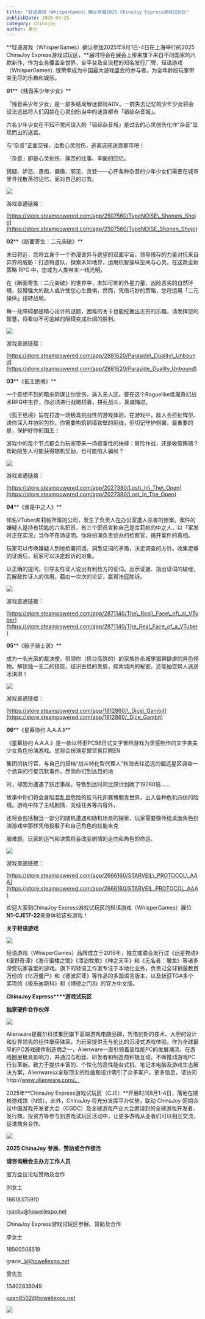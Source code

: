 ```yaml
---
title: "轻语游戏（WhisperGames）确认参展2025 ChinaJoy Express游戏试玩区"
publishDate: 2025-04-25
category: chinajoy
author: 莱尔
---
```


**轻语游戏（WhisperGames）确认参加2025年8月1日-4日在上海举行的2025 ChinaJoy Express游戏试玩区，**届时将会在展会上带来旗下来自不同国家的六款新作，作为业务覆盖全世界，全平台及全流程的知名发行厂牌，轻语游戏（WhisperGames）很荣幸成为中国最大游戏盛会的参与者，为全年龄段玩家带来无尽的乐趣和娱乐。

  
**01****《残音系少年少女》**

「残音系少年少女」是一部多结局解谜冒险ADV。一群失去记忆的少年少女将会 设法逃出将人们囚禁在心灵创伤当中的迷宫都市「错综杂音城」。

六名少年少女在不知不觉间误入的「错综杂音城」是过去的心灵创伤化作“杂音”显现而出的迷宫。

与“杂音”正面交锋，治愈心灵创伤，逃离这座迷宫都市吧！

「杂音」即是心灵创伤、痛苦的往事、辛酸的回忆。

猜疑、妒忌、愚痴、倨傲、邪见、贪婪——心怀各种杂音的少年少女们需要在城市里寻找散落的记忆，面对自己的过去。

![](https://ec-net-1251389766.cos.ap-shanghai.myqcloud.com/wp-content/uploads/2025/04/20250425162959946.jpg)

游戏直通链接：

[https://store.steampowered.com/app/2507560/TypeNOISE\_Shonen\_Shojo](https://store.steampowered.com/app/2507560/TypeNOISE_Shonen_Shojo)

**02****《断面寄生：二元突破》**

末日将近，您将立身于一个弥漫诡异与绝望的双面宇宙，领导残存的力量对抗来自异界的威胁：打造特遣队，探索未知地界，运用机智操纵空间与心灵。在这款全新策略 RPG 中，您或为人类带来一线光明。

在《断面寄生：二元突破》的世界中，未知可怖的外星力量、凶险恶劣的自然环境、狡猾强大的敌人或许使您心生畏惧，然而，凭借巧妙的策略，您将运用「二元操纵」扭转战局。

每一处障碍都是精心设计的谜题，困难的关卡也能挖掘出无穷的乐趣。请发挥您的智慧，将看似不可逾越的阻碍变成壮阔的胜利。

![](https://ec-net-1251389766.cos.ap-shanghai.myqcloud.com/wp-content/uploads/2025/04/20250425163014427.gif)

游戏直通链接：

[https://store.steampowered.com/app/2881620/Paraside\_Duality\_Unbound](https://store.steampowered.com/app/2881620/Paraside_Duality_Unbound)

**03****《孤王绝境》**

一个意想不到的暗杀阴谋让你受伤，逃入无人区。要在这个Roguelike低魔奇幻战术RPG中生存，你必须进行战略招募，拼死战斗，真诚悔过。

《孤王绝境》旨在打造一场极具挑战性的游戏体验。在游戏中，敌人会拉扯阵型、诱你深入并协同包抄。你需要构筑铜墙铁壁的前线，但切记守护侧翼，最重要的是，保护好你的国王！

游戏中的每个节点都会为玩家带来一场叙事性的抉择：冒险作战，还是收取贿赂？帮助陌生人可能获得随机奖励，也可能陷入骗局？

![](https://ec-net-1251389766.cos.ap-shanghai.myqcloud.com/wp-content/uploads/2025/04/20250425163000206.jpeg)

游戏直通链接：

[https://store.steampowered.com/app/2027380/Lost\_In\_The\_Open](https://store.steampowered.com/app/2027380/Lost_In_The_Open)

**04****《谁是中之人》**

知名VTuber库莉帕所属的公司，发生了负责人在办公室遭人杀害的惨案。案件的嫌疑人是持有钥匙的六名职员，有三个职员宣称自己是库莉帕的中之人，以「案发时正在实况」当作不在场证明。你将扮演负责侦办的检察官，揭开案件的真相。

玩家可以传唤嫌疑人到地检署问话。洞悉证词的矛盾，决定调查的方针。收集足够的证据后，玩家可以决定起诉的对象。

以正确的提问，引导友性证人说出有利检方的证词。出示证据、指出证词的破绽，瓦解敌性证人的信用。藉由一次次的论证，赢得法庭胜诉。

![](https://ec-net-1251389766.cos.ap-shanghai.myqcloud.com/wp-content/uploads/2025/04/20250425162957365.jpeg)

游戏直通链接：

[https://store.steampowered.com/app/2871140/The\_Real\_Face\_of\_a\_VTuber](https://store.steampowered.com/app/2871140/The_Real_Face_of_a_VTuber)

**05****《骰子骑士录》**

成为一名光荣的裁决使，带领你（债台高筑的）的家族扑杀城里猖獗肆虐的异色怪物。解锁独一无二的技能，结识古怪的贵族，探索城内的秘密，还能抽空帮人送送冰淇淋！

![](https://ec-net-1251389766.cos.ap-shanghai.myqcloud.com/wp-content/uploads/2025/04/20250425162953862.gif)

游戏直通链接：

[https://store.steampowered.com/app/1812860/\_Dice\_Gambit](https://store.steampowered.com/app/1812860/_Dice_Gambit)

**06****《星幕协约 A.A.A.》**

《星幕协约 A.A.A.》是一款以怀旧PC98日式文字冒险游戏为灵感制作的文字类美少女角色扮演游戏。您将会扮演星盟贸易巨鳄EN

集团的执行官，与自己的搭档“战斗特化型代理人”秋海去往遥远的偏远星区调查一个诡异的行星沉默事件。然而你们到达目的地

时，却因为遭遇了跃迁事故，导致到达时间比原计划晚了19280倍……

故事中你们将会身陷混乱且危险的反乌托邦赛博朋克世界，出入各种危机四伏的险境。游戏中除了主线剧情、支线任务等内容外，

还将会包括相当一部分的随机遭遇和随机场景的探索，玩家需要像传统桌面角色扮演游戏中那样凭借投骰子和自己角色的技能来克

服难题。玩家的运气和决策将会改变剧情的走向和角色的命运。

![](https://ec-net-1251389766.cos.ap-shanghai.myqcloud.com/wp-content/uploads/2025/04/20250425163002643.gif)

游戏直通链接：

[https://store.steampowered.com/app/2666160/STARVEIL\_PROTOCOL\_AAA](https://store.steampowered.com/app/2666160/STARVEIL_PROTOCOL_AAA)

欢迎大家到ChinaJoy Express游戏试玩区的轻语游戏（WhisperGames）展位**N1-CJE17-22**亲身体验这些游戏！

**关于轻语游戏**

![](https://ec-net-1251389766.cos.ap-shanghai.myqcloud.com/wp-content/uploads/2025/04/20250425162958467.gif)

轻语游戏（WhisperGames）品牌成立于2016年，独立或联合发行过《远星物语》《漫野奇谭》《海市蜃楼之馆》《漂泊牧歌》《神之天平》和《无名者：屠龙》等诸多深受玩家喜爱的游戏。旗下的轻语工作室专注于本地化业务，负责过全球销量数百万份的《亿万僵尸》和《德波尼亚》等作品的多国语言版本，以及斩获TGA多个奖项的《极乐迪斯科》和《博德之门3》的官方中文版。

**ChinaJoy Express****游戏试玩区**

**独家硬件合作伙伴**

![](https://ec-net-1251389766.cos.ap-shanghai.myqcloud.com/wp-content/uploads/2025/04/20250425162955250.gif)

Alienware是戴尔科技集团旗下高端游戏电脑品牌，凭借创新的技术、大胆的设计和业界领先的组件屡获殊荣，为玩家提供无与伦比的沉浸式游戏体验。作为全球最早的PC游戏硬件制造商之一，Alienware一直引领着高性能PC的发展潮流，在游戏圈层极具影响力，并通过与粉丝、研发者和制造商积极互动，不断推动游戏PC行业革新。致力于提供丰富的、个性化的高性能台式机、笔记本电脑及游戏生态解决方案，Alienware以全球顶尖的性能和设计吸引了众多客户。更多信息，请访问http://www.alienware.com/。

2025年**ChinaJoy Express游戏试玩区（CJE）**开展时间8月1-4日，落地在硬核游戏馆（N馆）。此外，ChinaJoy 将充分发挥平台优势，联动 ChinaJoy 同期会议中国游戏开发者大会（CGDC）及全球游戏产业大会邀请到的全球游戏开发者、发行商，投资方等参与到游戏试玩区活动中，让更多游戏从业者们可以相互交流，促进商务合作。

![](https://ec-net-1251389766.cos.ap-shanghai.myqcloud.com/wp-content/uploads/2025/04/20250425164803664.png)

**2025 ChinaJoy** **参展、赞助或合作接洽**

**请咨询展会主办方工作人员**

官方会议论坛赞助及合作

刘女士

18618375910

ryanliu@howellexpo.net

ChinaJoy Express游戏试玩区参展、赞助及合作

李女士 

18500508519 

grace\_li@howellexpo.net

曾先生

13402835049

gzen8502@howellexpo.net

![](https://ec-net-1251389766.cos.ap-shanghai.myqcloud.com/wp-content/uploads/2025/04/20250425163018138.jpg)
